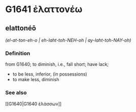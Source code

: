 # G1641 ἐλαττονέω

## elattonéō

_(el-at-ton-eh-o | eh-laht-toh-NEH-oh | ay-laht-toh-NAY-oh)_

### Definition

from G1640; to diminish, i.e., fall short; have lack; 

- to be less, inferior, (in possessions)
- to make less, diminish

### See also

[[G1640|G1640 ἐλάσσων]]
